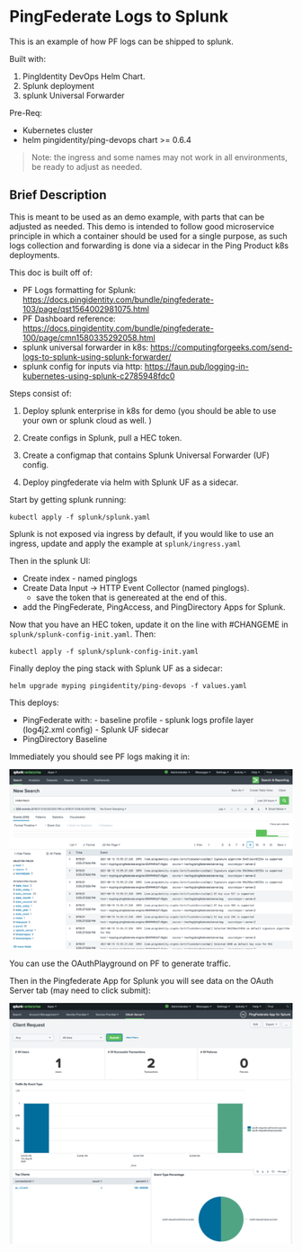 # PingFederate Logs to Splunk

This is an example of how PF logs can be shipped to splunk. 

Built with: 
1. PingIdentity DevOps Helm Chart. 
2. Splunk deployment
3. splunk Universal Forwarder

Pre-Req:

- Kubernetes cluster
- helm pingidentity/ping-devops chart >= 0.6.4 

> Note: the ingress and some names may not work in all environments, be ready to adjust as needed. 


## Brief Description

This is meant to be used as an demo example, with parts that can be adjusted as needed. 
This demo is intended to follow good microservice principle in which a container should be used for a single purpose, as such logs collection and forwarding is done via a sidecar in the Ping Product k8s deployments. 


This doc is built off of: 

  * PF Logs formatting for Splunk: https://docs.pingidentity.com/bundle/pingfederate-103/page/qst1564002981075.html
  * PF Dashboard reference: https://docs.pingidentity.com/bundle/pingfederate-100/page/cmn1580335292058.html
  * splunk universal forwarder in k8s: https://computingforgeeks.com/send-logs-to-splunk-using-splunk-forwarder/
  * splunk config for inputs via http: https://faun.pub/logging-in-kubernetes-using-splunk-c2785948fdc0


Steps consist of: 

1. Deploy splunk enterprise in k8s for demo (you should be able to use your own or splunk cloud as well. )

1. Create configs in Splunk, pull a HEC token. 

1. Create a configmap that contains Splunk Universal Forwarder (UF) config. 

1. Deploy pingfederate via helm with Splunk UF as a sidecar. 


Start by getting splunk running: 

```
kubectl apply -f splunk/splunk.yaml
```

Splunk is not exposed via ingress by default, if you would like to use an ingress, update and apply the example at `splunk/ingress.yaml`

Then in the splunk UI: 

* Create index - named pinglogs
* Create Data Input -> HTTP Event Collector (named pinglogs). 
  * save the token that is genereated at the end of this. 
* add the PingFederate, PingAccess, and PingDirectory Apps for Splunk. 

Now that you have an HEC token, update it on the line with #CHANGEME in `splunk/splunk-config-init.yaml`. Then:

```
kubectl apply -f splunk/splunk-config-init.yaml
```

Finally deploy the ping stack with Splunk UF as a sidecar: 

```
helm upgrade myping pingidentity/ping-devops -f values.yaml
```

This deploys:

  -  PingFederate with: 
    - baseline profile
    - splunk logs profile layer (log4j2.xml config)
    - Splunk UF sidecar
  - PingDirectory Baseline

Immediately you should see PF logs making it in: 

![](img/pf-logs.png)


You can use the OAuthPlayground on PF to generate traffic. 

Then in the Pingfederate App for Splunk you will see data on the OAuth Server tab (may need to click submit): 

![](img/pf-dashboard.png)